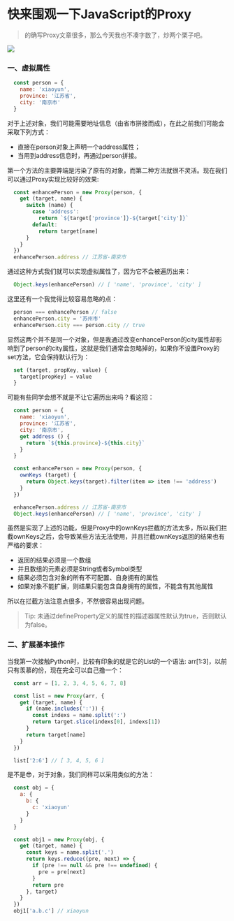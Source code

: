 # 快来围观一下JavaScript的Proxy

> 的确写Proxy文章很多，那么今天我也不凑字数了，炒两个栗子吧。

[![](https://badge.juejin.im/entry/5b0938166fb9a07ac23b3118/likes.svg?style=plastic)](https://juejin.im/post/5b09234d6fb9a07acf569905)

### 一、虚拟属性

```JavaScript
  const person = {
    name: 'xiaoyun',
    province: '江苏省',
    city: '南京市'
  }
```

  对于上述对象，我们可能需要地址信息（由省市拼接而成），在此之前我们可能会采取下列方式：
  - 直接在person对象上声明一个address属性；
  - 当用到address信息时，再通过person拼接。

  第一个方法的主要弊端是污染了原有的对象，而第二种方法就很不灵活。现在我们可以通过Proxy实现比较好的效果:

```JavaScript
  const enhancePerson = new Proxy(person, {
    get (target, name) {
      switch (name) {
        case 'address':
          return `${target['province']}-${target['city']}`
        default:
          return target[name]
      }
    }
  })
  enhancePerson.address // 江苏省-南京市
```

  通过这种方式我们就可以实现虚拟属性了，因为它不会被遍历出来：

``` JavaScript
  Object.keys(enhancePerson) // [ 'name', 'province', 'city' ]
```
  这里还有一个我觉得比较容易忽略的点：

```JavaScript
  person === enhancePerson // false
  enhancePerson.city = '苏州市'
  enhancePerson.city === person.city // true
```

  显然这两个并不是同一个对象，但是我通过改变enhancePerson的city属性却影响到了person的city属性，这就是我们通常会忽略掉的，如果你不设置Proxy的set方法，它会保持默认行为：

```JavaScript
  set (target, propKey, value) {
    target[propKey] = value
  }
```

  可能有些同学会想不就是不让它遍历出来吗？看这招：

```JavaScript
  const person = {
    name: 'xiaoyun',
    province: '江苏省',
    city: '南京市',
    get address () {
      return `${this.province}-${this.city}`
    }
  }

  const enhancePerson = new Proxy(person, {
    ownKeys (target) {
      return Object.keys(target).filter(item => item !== 'address')
    }
  })

  enhancePerson.address // 江苏省-南京市
  Object.keys(enhancePerson) // [ 'name', 'province', 'city' ]
```

  虽然是实现了上述的功能，但是Proxy中的ownKeys拦截的方法太多，所以我们拦截ownKeys之后，会导致某些方法无法使用，并且拦截ownKeys返回的结果也有严格的要求：

  - 返回的结果必须是一个数组
  - 并且数组的元素必须是String或者Symbol类型
  - 结果必须包含对象的所有不可配置、自身拥有的属性
  - 如果对象不能扩展，则结果只能包含自身拥有的属性，不能含有其他属性

  所以在拦截方法注意点很多，不然很容易出现问题。

> Tip: 未通过defineProperty定义的属性的描述器属性默认为true，否则默认为false。

### 二、扩展基本操作

  当我第一次接触Python时，比较有印象的就是它的List的一个语法: arr[1:3]，以前只有羡慕的份，现在完全可以自己撸一个：

```JavaScript
  const arr = [1, 2, 3, 4, 5, 6, 7, 8]

  const list = new Proxy(arr, {
    get (target, name) {
      if (name.includes(':')) {
        const indexs = name.split(':')
        return target.slice(indexs[0], indexs[1])
      }
      return target[name]
    }
  })

  list['2:6'] // [ 3, 4, 5, 6 ]
```

  是不是😎，对于对象，我们同样可以采用类似的方法：

```JavaScript
  const obj = {
    a: {
      b: {
        c: 'xiaoyun'
      }
    }
  }

  const obj1 = new Proxy(obj, {
    get (target, name) {
      const keys = name.split('.')
      return keys.reduce((pre, next) => {
        if (pre !== null && pre !== undefined) {
          pre = pre[next]
        }
        return pre
      }, target)
    }
  })
  obj1['a.b.c'] // xiaoyun
```
